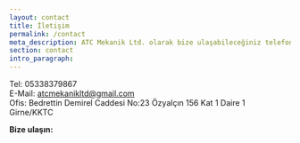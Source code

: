 ```yaml
---
layout: contact
title: İletişim
permalink: /contact
meta_description: ATC Mekanik Ltd. olarak bize ulaşabileceğiniz telefon numarası, e-mail adresi, ofis adresi ve ulaşım formu.
section: contact
intro_paragraph:
---
```

Tel: 05338379867  
E-Mail: [atcmekanikltd@gmail.com](mailto:atcmekanikltd@gmail.com) <br>
Ofis: Bedrettin Demirel Caddesi No:23 Özyalçın 156 Kat 1 Daire 1 Girne/KKTC

**Bize ulaşın:**
